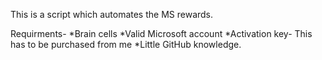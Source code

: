 This is a script which automates the MS rewards. 

Requirments-
*Brain cells
*Valid Microsoft account
*Activation key- This has to be purchased from me
*Little GitHub knowledge. 

